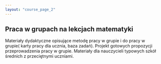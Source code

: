 ```yaml
---
layout: "course_page_2"
---
```


<h2>Praca w grupach na lekcjach matematyki</h2>
<p>
Materiały dydaktyczne opisujące metodę pracy w grupie i do pracy w grupie( karty pracy dla ucznia, baza zadań). Projekt gotowych propozycji przeprowadzenia pracy w grupie. Materiały dla nauczycieli typowych szkół średnich z przeciętnymi uczniami.
</p>

